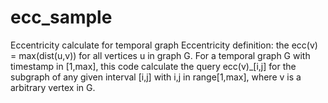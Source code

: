 # ecc_sample
Eccentricity calculate for temporal graph
Eccentricity definition: the ecc(v) = max(dist(u,v)) for all vertices u in graph G.
For a temporal graph G with timestamp in [1,max], this code calculate the query ecc(v)_[i,j] for the subgraph of any given interval [i,j] with i,j in range[1,max], where v is a arbitrary vertex in G.
